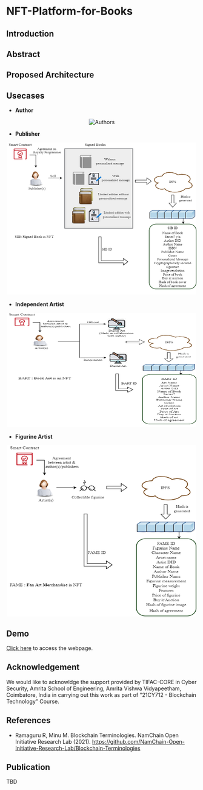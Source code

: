 # NFT-Platform-for-Books

## Introduction

## Abstract 

## Proposed Architecture 

## Usecases 
  - <b>Author</b>
  
  <p align="center">
  <img src="Assets/Usecases/Authors.png" alt="Authors" width="500" height="400">
  </p>
  
  - <b>Publisher</b>
  
  <p align="center">
  <img src="Assets/Usecases/Publisher.png" alt="Publisher" width="500" height="400">
  </p>
  
  - <b>Independent Artist</b>
  
  <p align="center">
  <img src="Assets/Usecases/Artist_Fanart.png" alt="Artist" width="500" height="300">
  </p>
  
  - <b>Figurine Artist</b>
  
  <p align="center">
  <img src="Assets/Usecases/Artist_Figurine.png" alt="Artist" width="500" height="450">
  </p>
 
## Demo
[Click here]() to access the webpage.

## Acknowledgement
We would like to acknowldge the support provided by TIFAC-CORE in Cyber Security, Amrita School of Engineering, Amrita Vishwa Vidyapeetham, Coimbatore, India in carrying out this work as part of "21CY712 - Blockchain Technology" Course. 

## References

 - Ramaguru R, Minu M. Blockchain Terminologies. NamChain Open Initiative Research Lab (2021). https://github.com/NamChain-Open-Initiative-Research-Lab/Blockchain-Terminologies

## Publication
TBD

